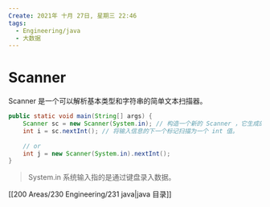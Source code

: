 ```yaml
---
Create: 2021年 十月 27日, 星期三 22:46
tags: 
  - Engineering/java
  - 大数据
---
```


# Scanner

Scanner 是一个可以解析基本类型和字符串的简单文本扫描器。

```java
public static void main(String[] args) {
    Scanner sc = new Scanner(System.in); // 构造一个新的 Scanner ，它生成的值是从指定的输入流扫描的。
    int i = sc.nextInt(); // 将输入信息的下一个标记扫描为一个 int 值。
    
    // or
    int j = new Scanner(System.in).nextInt();
}
```

> System.in 系统输入指的是通过键盘录入数据。

[[200 Areas/230 Engineering/231 java|java 目录]]